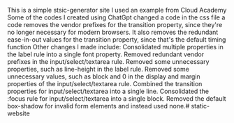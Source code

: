 This is a simple stsic-generator site
I used an example from Cloud Academy
Some of the codes I created using ChatGpt
changed a code in the css file a code removes the vendor prefixes for the transition property, since they're no longer necessary for modern browsers. It also removes the redundant ease-in-out values for the transition property, since that's the default timing function
Other changes I made include:
  Consolidated multiple properties in the label rule into a single font property.
  Removed redundant vendor prefixes in the input/select/textarea rule.
  Removed some unnecessary properties, such as line-height in the label rule.
  Removed some unnecessary values, such as block and 0 in the display and margin properties of the input/select/textarea rule.
  Combined the transition properties for input/select/textarea into a single line.
  Consolidated the :focus rule for input/select/textarea into a single block.
 Removed the default box-shadow for invalid form elements and instead used none.# static-website
